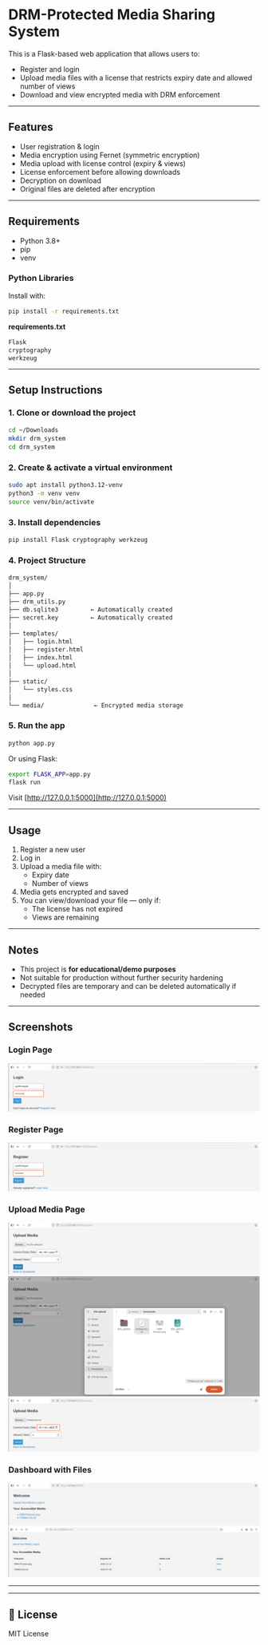 # DRM-Protected Media Sharing System

This is a Flask-based web application that allows users to:
- Register and login
- Upload media files with a license that restricts expiry date and allowed number of views
- Download and view encrypted media with DRM enforcement

---

## Features

- User registration & login
- Media encryption using Fernet (symmetric encryption)
- Media upload with license control (expiry & views)
- License enforcement before allowing downloads
- Decryption on download
- Original files are deleted after encryption

---

## Requirements

- Python 3.8+
- pip
- venv

### Python Libraries
Install with:

```bash
pip install -r requirements.txt
```

**requirements.txt**
```
Flask
cryptography
werkzeug
```

---

## Setup Instructions

### 1. Clone or download the project
```bash
cd ~/Downloads
mkdir drm_system
cd drm_system
```

### 2. Create & activate a virtual environment

```bash
sudo apt install python3.12-venv 
python3 -m venv venv
source venv/bin/activate
```

### 3. Install dependencies

```bash
pip install Flask cryptography werkzeug
```

### 4. Project Structure

```
drm_system/
│
├── app.py
├── drm_utils.py
├── db.sqlite3         ← Automatically created
├── secret.key         ← Automatically created
│
├── templates/
│   ├── login.html
│   ├── register.html
│   ├── index.html
│   └── upload.html
│
├── static/
│   └── styles.css
│
└── media/              ← Encrypted media storage
```

### 5. Run the app

```bash
python app.py
```

Or using Flask:

```bash
export FLASK_APP=app.py
flask run
```

Visit [http://127.0.0.1:5000](http://127.0.0.1:5000)

---

## Usage

1. Register a new user
2. Log in
3. Upload a media file with:
   - Expiry date
   - Number of views
4. Media gets encrypted and saved
5. You can view/download your file — only if:
   - The license has not expired
   - Views are remaining

---

## Notes

- This project is **for educational/demo purposes**
- Not suitable for production without further security hardening
- Decrypted files are temporary and can be deleted automatically if needed

---

## Screenshots

### Login Page
![Login](static/Screenshots/login.png)

### Register Page
![Register](static/Screenshots/register.png)

### Upload Media Page
![Upload](static/Screenshots/upload.png)
![Upload](static/Screenshots/upload_before.png)
![Upload](static/Screenshots/upload_after.png)


### Dashboard with Files
![Dashboard](static/Screenshots/accessible_media.png)
![Dashboard](static/Screenshots/updated_accessible_media.png)

---
---

## 📃 License

MIT License
